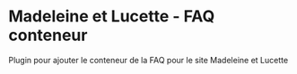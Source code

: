 # Madeleine et Lucette - FAQ conteneur
Plugin pour ajouter le conteneur de la FAQ pour le site Madeleine et Lucette
